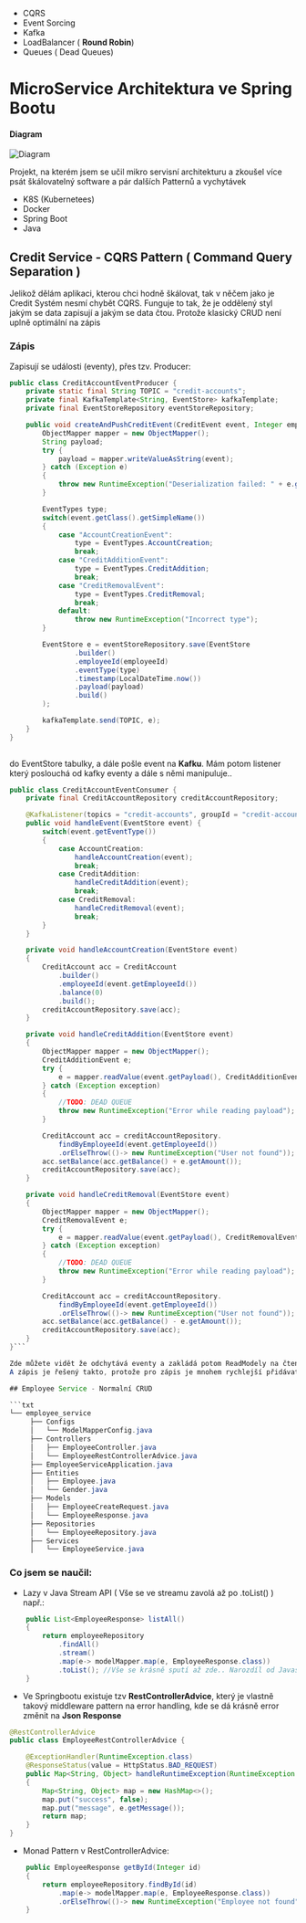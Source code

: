 - CQRS
- Event Sorcing
- Kafka
- LoadBalancer ( **Round Robin**)
- Queues ( Dead Queues)


# MicroService Architektura ve Spring Bootu

#### Diagram
![Diagram](https://raw.githubusercontent.com/ztomas-codes/SpringBoot-MicroServices/refs/heads/main/diagram.svg)


Projekt, na kterém jsem se učil mikro servisní architekturu a zkoušel více psát škálovatelný software a pár dalších Patternů a vychytávek
- K8S (Kubernetees)
- Docker
- Spring Boot
- Java

## Credit Service - CQRS Pattern ( Command Query Separation )
Jelikož dělám aplikaci, kterou chci hodně škálovat, tak v něčem jako je Credit Systém nesmí chybět CQRS.
Funguje to tak, že je oddělený styl jakým se data zapisují a jakým se data čtou. Protože klasický CRUD není uplně optimální na zápis

### Zápis
Zapisují se události (eventy), přes tzv. Producer:
```java
public class CreditAccountEventProducer {
    private static final String TOPIC = "credit-accounts";
    private final KafkaTemplate<String, EventStore> kafkaTemplate;
    private final EventStoreRepository eventStoreRepository;

    public void createAndPushCreditEvent(CreditEvent event, Integer employeeId){
        ObjectMapper mapper = new ObjectMapper();
        String payload;
        try {
            payload = mapper.writeValueAsString(event);
        } catch (Exception e)
        {
            throw new RuntimeException("Deserialization failed: " + e.getMessage());
        }

        EventTypes type;
        switch(event.getClass().getSimpleName())
        {
            case "AccountCreationEvent":
                type = EventTypes.AccountCreation;
                break;
            case "CreditAdditionEvent":
                type = EventTypes.CreditAddition;
                break;
            case "CreditRemovalEvent":
                type = EventTypes.CreditRemoval;
                break;
            default:
                throw new RuntimeException("Incorrect type");
        }

        EventStore e = eventStoreRepository.save(EventStore
                .builder()
                .employeeId(employeeId)
                .eventType(type)
                .timestamp(LocalDateTime.now())
                .payload(payload)
                .build()
        );

        kafkaTemplate.send(TOPIC, e);
    }
}
     
```
do EventStore tabulky, a dále pošle event na **Kafku**. Mám potom listener který poslouchá od kafky eventy a dále s němi manipuluje..
```java
public class CreditAccountEventConsumer {
    private final CreditAccountRepository creditAccountRepository;

    @KafkaListener(topics = "credit-accounts", groupId = "credit-account-group")
    public void handleEvent(EventStore event) {
        switch(event.getEventType())
        {
            case AccountCreation:
                handleAccountCreation(event);
                break;
            case CreditAddition:
                handleCreditAddition(event);
                break;
            case CreditRemoval:
                handleCreditRemoval(event);
                break;
        }
    }

    private void handleAccountCreation(EventStore event)
    {
        CreditAccount acc = CreditAccount
            .builder()
            .employeeId(event.getEmployeeId())
            .balance(0)
            .build();
        creditAccountRepository.save(acc);
    }

    private void handleCreditAddition(EventStore event)
    {
        ObjectMapper mapper = new ObjectMapper();
        CreditAdditionEvent e;
        try { 
            e = mapper.readValue(event.getPayload(), CreditAdditionEvent.class );
        } catch (Exception exception)
        {
            //TODO: DEAD QUEUE
            throw new RuntimeException("Error while reading payload");
        }

        CreditAccount acc = creditAccountRepository.
            findByEmployeeId(event.getEmployeeId())
            .orElseThrow(()-> new RuntimeException("User not found")); //TODO: DEAD QUEUE
        acc.setBalance(acc.getBalance() + e.getAmount());
        creditAccountRepository.save(acc); 
    }

    private void handleCreditRemoval(EventStore event)
    {
        ObjectMapper mapper = new ObjectMapper();
        CreditRemovalEvent e;
        try { 
            e = mapper.readValue(event.getPayload(), CreditRemovalEvent.class );
        } catch (Exception exception)
        {
            //TODO: DEAD QUEUE
            throw new RuntimeException("Error while reading payload");
        }

        CreditAccount acc = creditAccountRepository.
            findByEmployeeId(event.getEmployeeId())
            .orElseThrow(()-> new RuntimeException("User not found")); //TODO: DEAD QUEUE
        acc.setBalance(acc.getBalance() - e.getAmount());
        creditAccountRepository.save(acc); 
    }
}```

Zde můžete vidět že odchytává eventy a zakládá potom ReadModely na čtení v tabulce credit_account (Nachovaný aktualní kreditový stav = Rychlé čtení).
A zápis je řešený takto, protože pro zápis je mnohem rychlejší přidávat, než dělat update nebo delete, jelikož by musel locknout řádek přepsat atd..

## Employee Service - Normalní CRUD

```txt
└── employee_service
     ├── Configs
     │   └── ModelMapperConfig.java
     ├── Controllers
     │   ├── EmployeeController.java
     │   └── EmployeeRestControllerAdvice.java
     ├── EmployeeServiceApplication.java
     ├── Entities
     │   ├── Employee.java
     │   └── Gender.java
     ├── Models
     │   ├── EmployeeCreateRequest.java
     │   └── EmployeeResponse.java
     ├── Repositories
     │   └── EmployeeRepository.java
     ├── Services
     │   └── EmployeeService.java
```

### Co jsem se naučil:
- Lazy v Java Stream API ( Vše se ve streamu zavolá až po .toList() ) např.:
```java
    public List<EmployeeResponse> listAll()
    {
        return employeeRepository
            .findAll()
            .stream()
            .map(e-> modelMapper.map(e, EmployeeResponse.class))
            .toList(); //Vše se krásně sputí až zde.. Narozdíl od Javascriptu kde to tak není
    }
```
- Ve Springbootu existuje tzv **RestControllerAdvice**, který je vlastně takový middleware pattern na error handling, kde se dá krásně error změnit na **Json Response**
```java
@RestControllerAdvice
public class EmployeeRestControllerAdvice {

    @ExceptionHandler(RuntimeException.class)
    @ResponseStatus(value = HttpStatus.BAD_REQUEST)
    public Map<String, Object> handleRuntimeException(RuntimeException e)
    {
        Map<String, Object> map = new HashMap<>();
        map.put("success", false);
        map.put("message", e.getMessage());
        return map;
    }
}
```
- Monad Pattern v RestControllerAdvice:
```java
    public EmployeeResponse getById(Integer id)
    {
        return employeeRepository.findById(id)
            .map(e-> modelMapper.map(e, EmployeeResponse.class))
            .orElseThrow(()-> new RuntimeException("Employee not found")); //<- Monad Pattern
    }
```

